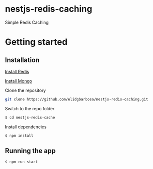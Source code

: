 # nestjs-redis-caching

Simple Redis Caching 

# Getting started

## Installation

[Install Redis](https://redis.io/topics/quickstart) 

[Install Mongo](https://docs.mongodb.com/guides/server/install/)

Clone the repository

```bash
git clone https://github.com/elidgbarbosa/nestjs-redis-caching.git
```

Switch to the repo folder

```bash
$ cd nestjs-redis-cache
```
    
Install dependencies
    
```bash
$ npm install
```

## Running the app

```bash
$ npm run start
```
